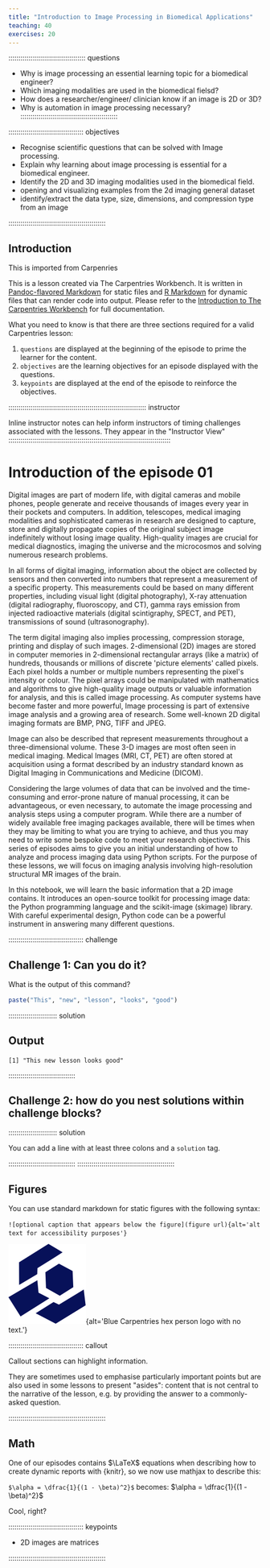 ```yaml
---
title: "Introduction to Image Processing in Biomedical Applications"
teaching: 40
exercises: 20
---
```


:::::::::::::::::::::::::::::::::::::: questions 

- Why is image processing an essential learning topic for a biomedical engineer?
- Which imaging modalities are used in the biomedical fielsd?
- How does a researcher/engineer/ clinician know if an image is 2D or 3D?
- Why is automation in image processing necessary?
::::::::::::::::::::::::::::::::::::::::::::::::

::::::::::::::::::::::::::::::::::::: objectives

- Recognise scientific questions that can be solved with Image processing.
- Explain why learning about image processing is essential for a biomedical engineer.
- Identify the 2D and 3D imaging modalities used in the biomedical field.
- opening and visualizing examples from the 2d imaging general dataset
- identify/extract the data type, size, dimensions, and compression type from an image

::::::::::::::::::::::::::::::::::::::::::::::::

## Introduction 

This is imported from Carpenries 

This is a lesson created via The Carpentries Workbench. It is written in
[Pandoc-flavored Markdown](https://pandoc.org/MANUAL.html) for static files and
[R Markdown][r-markdown] for dynamic files that can render code into output. 
Please refer to the [Introduction to The Carpentries 
Workbench](https://carpentries.github.io/sandpaper-docs/) for full documentation.

What you need to know is that there are three sections required for a valid
Carpentries lesson:

 1. `questions` are displayed at the beginning of the episode to prime the
    learner for the content.
 2. `objectives` are the learning objectives for an episode displayed with
    the questions.
 3. `keypoints` are displayed at the end of the episode to reinforce the
    objectives.

:::::::::::::::::::::::::::::::::::::::::::::::::::::::::::::::::::: instructor

Inline instructor notes can help inform instructors of timing challenges
associated with the lessons. They appear in the "Instructor View"
::::::::::::::::::::::::::::::::::::::::::::::::::::::::::::::::::::::::::::::::

# Introduction of the episode 01

Digital images are part of modern life, with digital cameras and mobile phones, people generate and receive thousands of images every year in their pockets and computers. In addition, telescopes, medical imaging modalities and sophisticated cameras in research are designed to capture, store and digitally propagate copies of the original subject image indefinitely without losing image quality. High-quality images are crucial for medical diagnostics, imaging the universe and the microcosmos and solving numerous research problems.

 In all forms of digital imaging, information about the object are collected by sensors and then converted into numbers that represent a measurement of a specific property. This measurements could be based on many different properties, including visual light (digital photography), X-ray attenuation (digital radiography, fluoroscopy, and CT), gamma rays emission from injected radioactive materials (digital scintigraphy, SPECT, and PET), transmissions of sound (ultrasonography).
 
The term digital imaging also implies processing, compression storage, printing and display of such images. 
2-dimensional (2D) images are stored in computer memories in 2-dimensional rectangular arrays (like a matrix) of hundreds, thousands or millions of discrete 'picture elements' called pixels. Each pixel holds a number or multiple numbers representing the pixel's intensity or colour. The pixel arrays could be manipulated with mathematics and algorithms to give high-quality image outputs or valuable information for analysis, and this is called image processing. As computer systems have become faster and more powerful, Image processing is part of extensive image analysis and a growing area of research. Some well-known 2D digital imaging formats are BMP, PNG, TIFF and JPEG.


Image can also be described that represent measurements throughout a three-dimensional volume. These 3-D images are most often seen in medical imaging. Medical Images (MRI, CT, PET) are often stored at acquisition using a format described by an industry standard known as Digital Imaging in Communications and Medicine (DICOM). 


Considering the large volumes of data that can be involved and the time-consuming and error-prone nature of manual processing, it can be advantageous, or even necessary, to automate the image processing and analysis steps using a computer program. While there are a number of widely available free imaging packages available, there will be times when they may be limiting to what you are trying to achieve, and thus you may need to write some bespoke code to meet your research objectives. This series of episodes aims to give you an initial understanding of how to analyze and process imaging data using Python scripts. For the purpose of these lessons, we will focus on imaging analysis involving high-resolution structural MR images of the brain.

In this notebook, we will learn the basic information that a 2D image contains. It introduces an open-source toolkit for processing image data: the Python programming language and the scikit-image (skimage) library. With careful experimental design, Python code can be a powerful instrument in answering many different questions.

::::::::::::::::::::::::::::::::::::: challenge 

## Challenge 1: Can you do it?

What is the output of this command?

```r
paste("This", "new", "lesson", "looks", "good")
```

:::::::::::::::::::::::: solution 

## Output
 
```output
[1] "This new lesson looks good"
```

:::::::::::::::::::::::::::::::::


## Challenge 2: how do you nest solutions within challenge blocks?

:::::::::::::::::::::::: solution 

You can add a line with at least three colons and a `solution` tag.

:::::::::::::::::::::::::::::::::
::::::::::::::::::::::::::::::::::::::::::::::::

## Figures

You can use standard markdown for static figures with the following syntax:

`![optional caption that appears below the figure](figure url){alt='alt text for
accessibility purposes'}`

![You belong in The Carpentries!](https://raw.githubusercontent.com/carpentries/logo/master/Badge_Carpentries.svg){alt='Blue Carpentries hex person logo with no text.'}

::::::::::::::::::::::::::::::::::::: callout

Callout sections can highlight information.

They are sometimes used to emphasise particularly important points
but are also used in some lessons to present "asides": 
content that is not central to the narrative of the lesson,
e.g. by providing the answer to a commonly-asked question.

::::::::::::::::::::::::::::::::::::::::::::::::


## Math

One of our episodes contains $\LaTeX$ equations when describing how to create
dynamic reports with {knitr}, so we now use mathjax to describe this:

`$\alpha = \dfrac{1}{(1 - \beta)^2}$` becomes: $\alpha = \dfrac{1}{(1 - \beta)^2}$

Cool, right?

::::::::::::::::::::::::::::::::::::: keypoints 

- 2D images are matrices 

::::::::::::::::::::::::::::::::::::::::::::::::

[r-markdown]: https://rmarkdown.rstudio.com/
